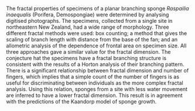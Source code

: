 ---
---
The fractal properties of specimens of a planar branching sponge *Raspailia inaequalis* (Porifera, Demospongiae) were determined by analysing digitised photographs. The specimens, collected from a single site in northeastern New Zealand, had a wide range of morphology. Three different fractal methods were used: box counting; a method that gives the scaling of branch length with distance from the base of the fan; and an allometric analysis of the dependence of frontal area on specimen size. All three approaches gave a similar value for the fractal dimension. The conjecture hat the specimens have a fractal branching structure is consistent with the results of a Horton analysis of their branching pattern. There is a significant relationship between fractal dimension and number of fingers, which implies that a simple count of the number of fingers is as useful for discriminating between individuals as the more complex fractal analysis. Using this relation, sponges from a site with less water movement are inferred to have a lower fractal dimension. This result is in agreement with the predictions of the Kaandorp model of sponge growth.
